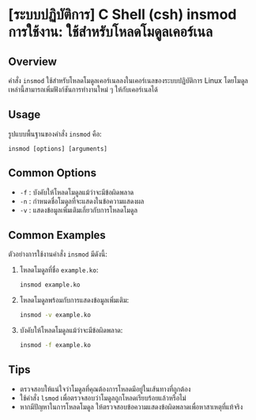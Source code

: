 # [ระบบปฏิบัติการ] C Shell (csh) insmod การใช้งาน: ใช้สำหรับโหลดโมดูลเคอร์เนล

## Overview
คำสั่ง `insmod` ใช้สำหรับโหลดโมดูลเคอร์เนลลงในเคอร์เนลของระบบปฏิบัติการ Linux โดยโมดูลเหล่านี้สามารถเพิ่มฟังก์ชันการทำงานใหม่ ๆ ให้กับเคอร์เนลได้

## Usage
รูปแบบพื้นฐานของคำสั่ง `insmod` คือ:

```
insmod [options] [arguments]
```

## Common Options
- `-f` : บังคับให้โหลดโมดูลแม้ว่าจะมีข้อผิดพลาด
- `-n` : กำหนดชื่อโมดูลที่จะแสดงในข้อความแสดงผล
- `-v` : แสดงข้อมูลเพิ่มเติมเกี่ยวกับการโหลดโมดูล

## Common Examples
ตัวอย่างการใช้งานคำสั่ง `insmod` มีดังนี้:

1. โหลดโมดูลที่ชื่อ `example.ko`:
   ```bash
   insmod example.ko
   ```

2. โหลดโมดูลพร้อมกับการแสดงข้อมูลเพิ่มเติม:
   ```bash
   insmod -v example.ko
   ```

3. บังคับให้โหลดโมดูลแม้ว่าจะมีข้อผิดพลาด:
   ```bash
   insmod -f example.ko
   ```

## Tips
- ตรวจสอบให้แน่ใจว่าโมดูลที่คุณต้องการโหลดมีอยู่ในเส้นทางที่ถูกต้อง
- ใช้คำสั่ง `lsmod` เพื่อตรวจสอบว่าโมดูลถูกโหลดเรียบร้อยแล้วหรือไม่
- หากมีปัญหาในการโหลดโมดูล ให้ตรวจสอบข้อความแสดงข้อผิดพลาดเพื่อหาสาเหตุที่แท้จริง